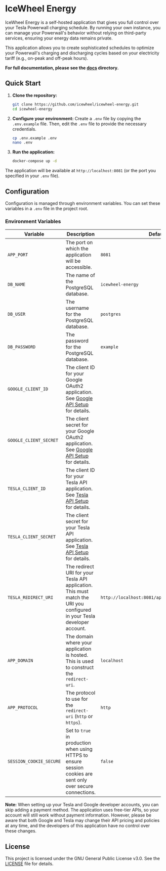 # IceWheel Energy

IceWheel Energy is a self-hosted application that gives you full control over your Tesla Powerwall charging schedule. By
running your own instance, you can manage your Powerwall's behavior without relying on third-party services, ensuring
your energy data remains private.

This application allows you to create sophisticated schedules to optimize your Powerwall's charging and discharging
cycles based on your electricity tariff (e.g., on-peak and off-peak hours).

**For full documentation, please see the [docs](./docs/index.md) directory.**

## Quick Start

1.  **Clone the repository:**
    ```bash
    git clone https://github.com/icewheel/icewheel-energy.git
    cd icewheel-energy
    ```

2.  **Configure your environment:**
    Create a `.env` file by copying the `.env.example` file. Then, edit the `.env` file to provide the necessary credentials.
    ```bash
    cp .env.example .env
    nano .env
    ```

3.  **Run the application:**
    ```bash
    docker-compose up -d
    ```

The application will be available at `http://localhost:8081` (or the port you specified in your `.env` file).

## Configuration

Configuration is managed through environment variables. You can set these variables in a `.env` file in the project root.

### Environment Variables

| Variable              | Description                                                                                                                                                                 | Default Value       |
| --------------------- | --------------------------------------------------------------------------------------------------------------------------------------------------------------------------- | ------------------- |
| `APP_PORT`            | The port on which the application will be accessible.                                                                                                                       | `8081`              |
| `DB_NAME`             | The name of the PostgreSQL database.                                                                                                                                        | `icewheel-energy`   |
| `DB_USER`             | The username for the PostgreSQL database.                                                                                                                                   | `postgres`          |
| `DB_PASSWORD`         | The password for the PostgreSQL database.                                                                                                                                   | `example`           |
| `GOOGLE_CLIENT_ID`    | The client ID for your Google OAuth2 application. See [Google API Setup](./docs/getting-started/configuration.md#google-sso-setup) for details.                               |
| `GOOGLE_CLIENT_SECRET`| The client secret for your Google OAuth2 application. See [Google API Setup](./docs/getting-started/configuration.md#google-sso-setup) for details.                             |
| `TESLA_CLIENT_ID`     | The client ID for your Tesla API application. See [Tesla API Setup](./docs/getting-started/configuration.md#tesla-api-setup) for details.                                     |
| `TESLA_CLIENT_SECRET` | The client secret for your Tesla API application. See [Tesla API Setup](./docs/getting-started/configuration.md#tesla-api-setup) for details.                                   |
| `TESLA_REDIRECT_URI`  | The redirect URI for your Tesla API application. This must match the URI you configured in your Tesla developer account.                                                      | `http://localhost:8081/api/tesla/fleet/auth/callback` |
| `APP_DOMAIN`          | The domain where your application is hosted. This is used to construct the `redirect-uri`.                                                                                | `localhost`         |
| `APP_PROTOCOL`        | The protocol to use for the `redirect-uri` (`http` or `https`).                                                                                                            | `http`              |
| `SESSION_COOKIE_SECURE`| Set to `true` in production when using HTTPS to ensure session cookies are sent only over secure connections.                                                              | `false`             |

**Note:** When setting up your Tesla and Google developer accounts, you can skip adding a payment method. The application uses free-tier APIs, so your account will still work without payment information. However, please be aware that both Google and Tesla may change their API pricing and policies at any time, and the developers of this application have no control over these changes.

## License

This project is licensed under the GNU General Public License v3.0. See the [LICENSE](./LICENSE) file for details.
